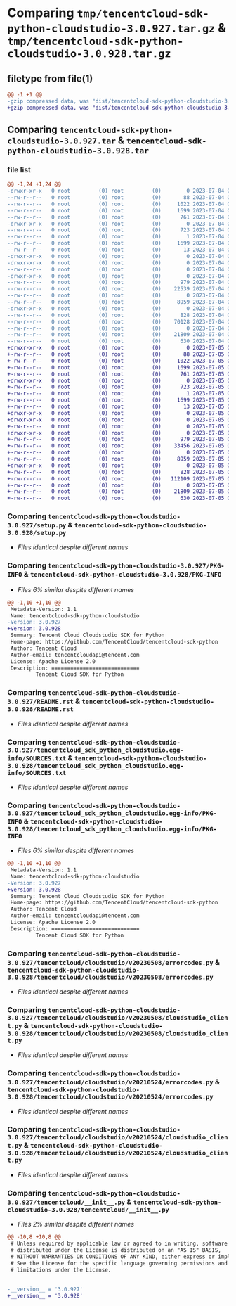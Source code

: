 # Comparing `tmp/tencentcloud-sdk-python-cloudstudio-3.0.927.tar.gz` & `tmp/tencentcloud-sdk-python-cloudstudio-3.0.928.tar.gz`

## filetype from file(1)

```diff
@@ -1 +1 @@
-gzip compressed data, was "dist/tencentcloud-sdk-python-cloudstudio-3.0.927.tar", last modified: Tue Jul  4 00:18:23 2023, max compression
+gzip compressed data, was "dist/tencentcloud-sdk-python-cloudstudio-3.0.928.tar", last modified: Wed Jul  5 00:22:39 2023, max compression
```

## Comparing `tencentcloud-sdk-python-cloudstudio-3.0.927.tar` & `tencentcloud-sdk-python-cloudstudio-3.0.928.tar`

### file list

```diff
@@ -1,24 +1,24 @@
-drwxr-xr-x   0 root         (0) root         (0)        0 2023-07-04 00:18:23.000000 tencentcloud-sdk-python-cloudstudio-3.0.927/
--rw-r--r--   0 root         (0) root         (0)       88 2023-07-04 00:18:23.000000 tencentcloud-sdk-python-cloudstudio-3.0.927/setup.cfg
--rw-r--r--   0 root         (0) root         (0)     1022 2023-07-04 00:18:23.000000 tencentcloud-sdk-python-cloudstudio-3.0.927/setup.py
--rw-r--r--   0 root         (0) root         (0)     1699 2023-07-04 00:18:23.000000 tencentcloud-sdk-python-cloudstudio-3.0.927/PKG-INFO
--rw-r--r--   0 root         (0) root         (0)      761 2023-07-04 00:18:23.000000 tencentcloud-sdk-python-cloudstudio-3.0.927/README.rst
-drwxr-xr-x   0 root         (0) root         (0)        0 2023-07-04 00:18:23.000000 tencentcloud-sdk-python-cloudstudio-3.0.927/tencentcloud_sdk_python_cloudstudio.egg-info/
--rw-r--r--   0 root         (0) root         (0)      723 2023-07-04 00:18:23.000000 tencentcloud-sdk-python-cloudstudio-3.0.927/tencentcloud_sdk_python_cloudstudio.egg-info/SOURCES.txt
--rw-r--r--   0 root         (0) root         (0)        1 2023-07-04 00:18:23.000000 tencentcloud-sdk-python-cloudstudio-3.0.927/tencentcloud_sdk_python_cloudstudio.egg-info/dependency_links.txt
--rw-r--r--   0 root         (0) root         (0)     1699 2023-07-04 00:18:23.000000 tencentcloud-sdk-python-cloudstudio-3.0.927/tencentcloud_sdk_python_cloudstudio.egg-info/PKG-INFO
--rw-r--r--   0 root         (0) root         (0)       13 2023-07-04 00:18:23.000000 tencentcloud-sdk-python-cloudstudio-3.0.927/tencentcloud_sdk_python_cloudstudio.egg-info/top_level.txt
-drwxr-xr-x   0 root         (0) root         (0)        0 2023-07-04 00:18:23.000000 tencentcloud-sdk-python-cloudstudio-3.0.927/tencentcloud/
-drwxr-xr-x   0 root         (0) root         (0)        0 2023-07-04 00:18:23.000000 tencentcloud-sdk-python-cloudstudio-3.0.927/tencentcloud/cloudstudio/
--rw-r--r--   0 root         (0) root         (0)        0 2023-07-04 00:18:23.000000 tencentcloud-sdk-python-cloudstudio-3.0.927/tencentcloud/cloudstudio/__init__.py
-drwxr-xr-x   0 root         (0) root         (0)        0 2023-07-04 00:18:23.000000 tencentcloud-sdk-python-cloudstudio-3.0.927/tencentcloud/cloudstudio/v20230508/
--rw-r--r--   0 root         (0) root         (0)      979 2023-07-04 00:18:23.000000 tencentcloud-sdk-python-cloudstudio-3.0.927/tencentcloud/cloudstudio/v20230508/errorcodes.py
--rw-r--r--   0 root         (0) root         (0)    22539 2023-07-04 00:18:23.000000 tencentcloud-sdk-python-cloudstudio-3.0.927/tencentcloud/cloudstudio/v20230508/models.py
--rw-r--r--   0 root         (0) root         (0)        0 2023-07-04 00:18:23.000000 tencentcloud-sdk-python-cloudstudio-3.0.927/tencentcloud/cloudstudio/v20230508/__init__.py
--rw-r--r--   0 root         (0) root         (0)     8959 2023-07-04 00:18:23.000000 tencentcloud-sdk-python-cloudstudio-3.0.927/tencentcloud/cloudstudio/v20230508/cloudstudio_client.py
-drwxr-xr-x   0 root         (0) root         (0)        0 2023-07-04 00:18:23.000000 tencentcloud-sdk-python-cloudstudio-3.0.927/tencentcloud/cloudstudio/v20210524/
--rw-r--r--   0 root         (0) root         (0)      828 2023-07-04 00:18:23.000000 tencentcloud-sdk-python-cloudstudio-3.0.927/tencentcloud/cloudstudio/v20210524/errorcodes.py
--rw-r--r--   0 root         (0) root         (0)    70128 2023-07-04 00:18:23.000000 tencentcloud-sdk-python-cloudstudio-3.0.927/tencentcloud/cloudstudio/v20210524/models.py
--rw-r--r--   0 root         (0) root         (0)        0 2023-07-04 00:18:23.000000 tencentcloud-sdk-python-cloudstudio-3.0.927/tencentcloud/cloudstudio/v20210524/__init__.py
--rw-r--r--   0 root         (0) root         (0)    21809 2023-07-04 00:18:23.000000 tencentcloud-sdk-python-cloudstudio-3.0.927/tencentcloud/cloudstudio/v20210524/cloudstudio_client.py
--rw-r--r--   0 root         (0) root         (0)      630 2023-07-04 00:18:23.000000 tencentcloud-sdk-python-cloudstudio-3.0.927/tencentcloud/__init__.py
+drwxr-xr-x   0 root         (0) root         (0)        0 2023-07-05 00:22:39.000000 tencentcloud-sdk-python-cloudstudio-3.0.928/
+-rw-r--r--   0 root         (0) root         (0)       88 2023-07-05 00:22:39.000000 tencentcloud-sdk-python-cloudstudio-3.0.928/setup.cfg
+-rw-r--r--   0 root         (0) root         (0)     1022 2023-07-05 00:22:39.000000 tencentcloud-sdk-python-cloudstudio-3.0.928/setup.py
+-rw-r--r--   0 root         (0) root         (0)     1699 2023-07-05 00:22:39.000000 tencentcloud-sdk-python-cloudstudio-3.0.928/PKG-INFO
+-rw-r--r--   0 root         (0) root         (0)      761 2023-07-05 00:22:39.000000 tencentcloud-sdk-python-cloudstudio-3.0.928/README.rst
+drwxr-xr-x   0 root         (0) root         (0)        0 2023-07-05 00:22:39.000000 tencentcloud-sdk-python-cloudstudio-3.0.928/tencentcloud_sdk_python_cloudstudio.egg-info/
+-rw-r--r--   0 root         (0) root         (0)      723 2023-07-05 00:22:39.000000 tencentcloud-sdk-python-cloudstudio-3.0.928/tencentcloud_sdk_python_cloudstudio.egg-info/SOURCES.txt
+-rw-r--r--   0 root         (0) root         (0)        1 2023-07-05 00:22:39.000000 tencentcloud-sdk-python-cloudstudio-3.0.928/tencentcloud_sdk_python_cloudstudio.egg-info/dependency_links.txt
+-rw-r--r--   0 root         (0) root         (0)     1699 2023-07-05 00:22:39.000000 tencentcloud-sdk-python-cloudstudio-3.0.928/tencentcloud_sdk_python_cloudstudio.egg-info/PKG-INFO
+-rw-r--r--   0 root         (0) root         (0)       13 2023-07-05 00:22:39.000000 tencentcloud-sdk-python-cloudstudio-3.0.928/tencentcloud_sdk_python_cloudstudio.egg-info/top_level.txt
+drwxr-xr-x   0 root         (0) root         (0)        0 2023-07-05 00:22:39.000000 tencentcloud-sdk-python-cloudstudio-3.0.928/tencentcloud/
+drwxr-xr-x   0 root         (0) root         (0)        0 2023-07-05 00:22:39.000000 tencentcloud-sdk-python-cloudstudio-3.0.928/tencentcloud/cloudstudio/
+-rw-r--r--   0 root         (0) root         (0)        0 2023-07-05 00:22:39.000000 tencentcloud-sdk-python-cloudstudio-3.0.928/tencentcloud/cloudstudio/__init__.py
+drwxr-xr-x   0 root         (0) root         (0)        0 2023-07-05 00:22:39.000000 tencentcloud-sdk-python-cloudstudio-3.0.928/tencentcloud/cloudstudio/v20230508/
+-rw-r--r--   0 root         (0) root         (0)      979 2023-07-05 00:22:39.000000 tencentcloud-sdk-python-cloudstudio-3.0.928/tencentcloud/cloudstudio/v20230508/errorcodes.py
+-rw-r--r--   0 root         (0) root         (0)    33456 2023-07-05 00:22:39.000000 tencentcloud-sdk-python-cloudstudio-3.0.928/tencentcloud/cloudstudio/v20230508/models.py
+-rw-r--r--   0 root         (0) root         (0)        0 2023-07-05 00:22:39.000000 tencentcloud-sdk-python-cloudstudio-3.0.928/tencentcloud/cloudstudio/v20230508/__init__.py
+-rw-r--r--   0 root         (0) root         (0)     8959 2023-07-05 00:22:39.000000 tencentcloud-sdk-python-cloudstudio-3.0.928/tencentcloud/cloudstudio/v20230508/cloudstudio_client.py
+drwxr-xr-x   0 root         (0) root         (0)        0 2023-07-05 00:22:39.000000 tencentcloud-sdk-python-cloudstudio-3.0.928/tencentcloud/cloudstudio/v20210524/
+-rw-r--r--   0 root         (0) root         (0)      828 2023-07-05 00:22:39.000000 tencentcloud-sdk-python-cloudstudio-3.0.928/tencentcloud/cloudstudio/v20210524/errorcodes.py
+-rw-r--r--   0 root         (0) root         (0)   112109 2023-07-05 00:22:39.000000 tencentcloud-sdk-python-cloudstudio-3.0.928/tencentcloud/cloudstudio/v20210524/models.py
+-rw-r--r--   0 root         (0) root         (0)        0 2023-07-05 00:22:39.000000 tencentcloud-sdk-python-cloudstudio-3.0.928/tencentcloud/cloudstudio/v20210524/__init__.py
+-rw-r--r--   0 root         (0) root         (0)    21809 2023-07-05 00:22:39.000000 tencentcloud-sdk-python-cloudstudio-3.0.928/tencentcloud/cloudstudio/v20210524/cloudstudio_client.py
+-rw-r--r--   0 root         (0) root         (0)      630 2023-07-05 00:22:39.000000 tencentcloud-sdk-python-cloudstudio-3.0.928/tencentcloud/__init__.py
```

### Comparing `tencentcloud-sdk-python-cloudstudio-3.0.927/setup.py` & `tencentcloud-sdk-python-cloudstudio-3.0.928/setup.py`

 * *Files identical despite different names*

### Comparing `tencentcloud-sdk-python-cloudstudio-3.0.927/PKG-INFO` & `tencentcloud-sdk-python-cloudstudio-3.0.928/PKG-INFO`

 * *Files 6% similar despite different names*

```diff
@@ -1,10 +1,10 @@
 Metadata-Version: 1.1
 Name: tencentcloud-sdk-python-cloudstudio
-Version: 3.0.927
+Version: 3.0.928
 Summary: Tencent Cloud Cloudstudio SDK for Python
 Home-page: https://github.com/TencentCloud/tencentcloud-sdk-python
 Author: Tencent Cloud
 Author-email: tencentcloudapi@tencent.com
 License: Apache License 2.0
 Description: ============================
         Tencent Cloud SDK for Python
```

### Comparing `tencentcloud-sdk-python-cloudstudio-3.0.927/README.rst` & `tencentcloud-sdk-python-cloudstudio-3.0.928/README.rst`

 * *Files identical despite different names*

### Comparing `tencentcloud-sdk-python-cloudstudio-3.0.927/tencentcloud_sdk_python_cloudstudio.egg-info/SOURCES.txt` & `tencentcloud-sdk-python-cloudstudio-3.0.928/tencentcloud_sdk_python_cloudstudio.egg-info/SOURCES.txt`

 * *Files identical despite different names*

### Comparing `tencentcloud-sdk-python-cloudstudio-3.0.927/tencentcloud_sdk_python_cloudstudio.egg-info/PKG-INFO` & `tencentcloud-sdk-python-cloudstudio-3.0.928/tencentcloud_sdk_python_cloudstudio.egg-info/PKG-INFO`

 * *Files 6% similar despite different names*

```diff
@@ -1,10 +1,10 @@
 Metadata-Version: 1.1
 Name: tencentcloud-sdk-python-cloudstudio
-Version: 3.0.927
+Version: 3.0.928
 Summary: Tencent Cloud Cloudstudio SDK for Python
 Home-page: https://github.com/TencentCloud/tencentcloud-sdk-python
 Author: Tencent Cloud
 Author-email: tencentcloudapi@tencent.com
 License: Apache License 2.0
 Description: ============================
         Tencent Cloud SDK for Python
```

### Comparing `tencentcloud-sdk-python-cloudstudio-3.0.927/tencentcloud/cloudstudio/v20230508/errorcodes.py` & `tencentcloud-sdk-python-cloudstudio-3.0.928/tencentcloud/cloudstudio/v20230508/errorcodes.py`

 * *Files identical despite different names*

### Comparing `tencentcloud-sdk-python-cloudstudio-3.0.927/tencentcloud/cloudstudio/v20230508/cloudstudio_client.py` & `tencentcloud-sdk-python-cloudstudio-3.0.928/tencentcloud/cloudstudio/v20230508/cloudstudio_client.py`

 * *Files identical despite different names*

### Comparing `tencentcloud-sdk-python-cloudstudio-3.0.927/tencentcloud/cloudstudio/v20210524/errorcodes.py` & `tencentcloud-sdk-python-cloudstudio-3.0.928/tencentcloud/cloudstudio/v20210524/errorcodes.py`

 * *Files identical despite different names*

### Comparing `tencentcloud-sdk-python-cloudstudio-3.0.927/tencentcloud/cloudstudio/v20210524/cloudstudio_client.py` & `tencentcloud-sdk-python-cloudstudio-3.0.928/tencentcloud/cloudstudio/v20210524/cloudstudio_client.py`

 * *Files identical despite different names*

### Comparing `tencentcloud-sdk-python-cloudstudio-3.0.927/tencentcloud/__init__.py` & `tencentcloud-sdk-python-cloudstudio-3.0.928/tencentcloud/__init__.py`

 * *Files 2% similar despite different names*

```diff
@@ -10,8 +10,8 @@
 # Unless required by applicable law or agreed to in writing, software
 # distributed under the License is distributed on an "AS IS" BASIS,
 # WITHOUT WARRANTIES OR CONDITIONS OF ANY KIND, either express or implied.
 # See the License for the specific language governing permissions and
 # limitations under the License.
 
 
-__version__ = '3.0.927'
+__version__ = '3.0.928'
```

